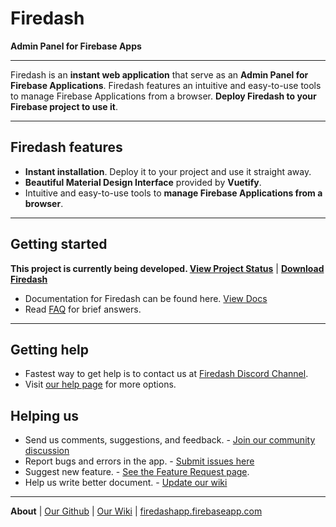 # Firedash
**Admin Panel for Firebase Apps**

---

Firedash is an **instant web application** that serve as an **Admin Panel for Firebase Applications**. Firedash features an intuitive and easy-to-use tools to manage Firebase Applications from a browser. **Deploy Firedash to your Firebase project to use it**.

---

## Firedash features

- **Instant installation**. Deploy it to your project and use it straight away.
- **Beautiful Material Design Interface** provided by **Vuetify**.
- Intuitive and easy-to-use tools to **manage Firebase Applications from a browser**.

---

## Getting started

**This project is currently being developed. [View Project Status](https://github.com/nikahmadz/Firedash/wiki/project-status)** | 
**[Download Firedash](https://nikahmadz.github.io/Firedash/docs/#download)**

- Documentation for Firedash can be found here. [View Docs](https://nikahmadz.github.io/Firedash/docs/)
- Read [FAQ](https://github.com/nikahmadz/Firedash/wiki/FAQ) for brief answers.

---

## Getting help

- Fastest way to get help is to contact us at [Firedash Discord Channel][discord].
- Visit [our help page](https://nikahmadz.github.io/Firedash/help/) for more options.

## Helping us

- Send us comments, suggestions, and feedback. - [Join our community discussion][discord]
- Report bugs and errors in the app. - [Submit issues here](https://github.com/nikahmadz/Firedash/issues)
- Suggest new feature. - [See the Feature Request page](https://github.com/nikahmadz/Firedash/wiki/Feature-Request).
- Help us write better document. - [Update our wiki][wiki]

---

**About** | [Our Github](https://github.com/nikahmadz/Firedash/) | [Our Wiki][wiki] | [firedashapp.firebaseapp.com](https://firedashapp.firebaseapp.com/)

[wiki]: https://github.com/nikahmadz/Firedash/wiki/
[discord]: https://discord.gg/Xk4DJHs
